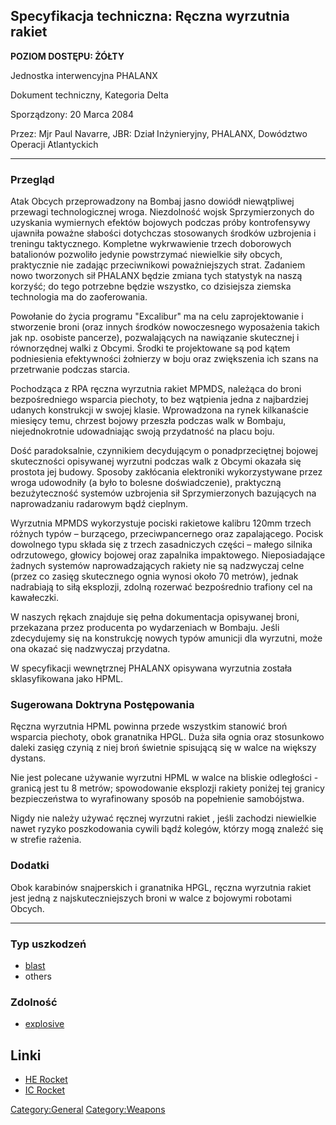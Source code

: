 ## Specyfikacja techniczna: Ręczna wyrzutnia rakiet

**POZIOM DOSTĘPU: ŻÓŁTY**

Jednostka interwencyjna PHALANX

Dokument techniczny, Kategoria Delta

Sporządzony: 20 Marca 2084

Przez: Mjr Paul Navarre, JBR: Dział Inżynieryjny, PHALANX, Dowództwo
Operacji Atlantyckich

------------------------------------------------------------------------

### Przegląd

Atak Obcych przeprowadzony na Bombaj jasno dowiódł niewątpliwej przewagi
technologicznej wroga. Niezdolność wojsk Sprzymierzonych do uzyskania
wymiernych efektów bojowych podczas próby kontrofensywy ujawniła poważne
słabości dotychczas stosowanych środków uzbrojenia i treningu
taktycznego. Kompletne wykrwawienie trzech doborowych batalionów
pozwoliło jedynie powstrzymać niewielkie siły obcych, praktycznie nie
zadając przeciwnikowi poważniejszych strat. Zadaniem nowo tworzonych sił
PHALANX będzie zmiana tych statystyk na naszą korzyść; do tego potrzebne
będzie wszystko, co dzisiejsza ziemska technologia ma do zaoferowania.

Powołanie do życia programu "Excalibur" ma na celu zaprojektowanie i
stworzenie broni (oraz innych środków nowoczesnego wyposażenia takich
jak np. osobiste pancerze), pozwalających na nawiązanie skutecznej i
równorzędnej walki z Obcymi. Środki te projektowane są pod kątem
podniesienia efektywności żołnierzy w boju oraz zwiększenia ich szans na
przetrwanie podczas starcia.

Pochodząca z RPA ręczna wyrzutnia rakiet MPMDS, należąca do broni
bezpośredniego wsparcia piechoty, to bez wątpienia jedna z najbardziej
udanych konstrukcji w swojej klasie. Wprowadzona na rynek kilkanaście
miesięcy temu, chrzest bojowy przeszła podczas walk w Bombaju,
niejednokrotnie udowadniając swoją przydatność na placu boju.

Dość paradoksalnie, czynnikiem decydującym o ponadprzeciętnej bojowej
skuteczności opisywanej wyrzutni podczas walk z Obcymi okazała się
prostota jej budowy. Sposoby zakłócania elektroniki wykorzystywane przez
wroga udowodniły (a było to bolesne doświadczenie), praktyczną
bezużyteczność systemów uzbrojenia sił Sprzymierzonych bazujących na
naprowadzaniu radarowym bądź cieplnym.

Wyrzutnia MPMDS wykorzystuje pociski rakietowe kalibru 120mm trzech
różnych typów – burzącego, przeciwpancernego oraz zapalającego. Pocisk
dowolnego typu składa się z trzech zasadniczych części – małego silnika
odrzutowego, głowicy bojowej oraz zapalnika impaktowego. Nieposiadające
żadnych systemów naprowadzających rakiety nie są nadzwyczaj celne (przez
co zasięg skutecznego ognia wynosi około 70 metrów), jednak nadrabiają
to siłą eksplozji, zdolną rozerwać bezpośrednio trafiony cel na
kawałeczki.

W naszych rękach znajduje się pełna dokumentacja opisywanej broni,
przekazana przez producenta po wydarzeniach w Bombaju. Jeśli zdecydujemy
się na konstrukcję nowych typów amunicji dla wyrzutni, może ona okazać
się nadzwyczaj przydatna.

W specyfikacji wewnętrznej PHALANX opisywana wyrzutnia została
sklasyfikowana jako HPML.

### Sugerowana Doktryna Postępowania

Ręczna wyrzutnia HPML powinna przede wszystkim stanowić broń wsparcia
piechoty, obok granatnika HPGL. Duża siła ognia oraz stosunkowo daleki
zasięg czynią z niej broń świetnie spisującą się w walce na większy
dystans.

Nie jest polecane używanie wyrzutni HPML w walce na bliskie odległości -
granicą jest tu 8 metrów; spowodowanie eksplozji rakiety poniżej tej
granicy bezpieczeństwa to wyrafinowany sposób na popełnienie
samobójstwa.

Nigdy nie należy używać ręcznej wyrzutni rakiet , jeśli zachodzi
niewielkie nawet ryzyko poszkodowania cywili bądź kolegów, którzy mogą
znaleźć się w strefie rażenia.

### Dodatki

Obok karabinów snajperskich i granatnika HPGL, ręczna wyrzutnia rakiet
jest jedną z najskuteczniejszych broni w walce z bojowymi robotami
Obcych.

------------------------------------------------------------------------

### Typ uszkodzeń

- [blast](Damage/blast "wikilink")
- others

### Zdolność

- [explosive](Skills/explosive "wikilink")

## Linki

- [HE Rocket](Equipment/Ammunition/HE_Rocket "wikilink")
- [IC Rocket](Equipment/Ammunition/IC_Rocket "wikilink")

[Category:General](Category:General "wikilink")
[Category:Weapons](Category:Weapons "wikilink")